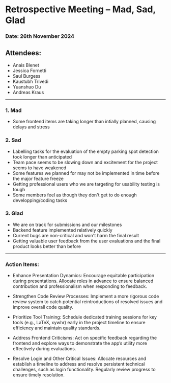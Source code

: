 # Retrospective Meeting – **Mad, Sad, Glad**

### Date: 26th November 2024

## Attendees:

- Anais Blenet
- Jessica Fornetti
- Saul Burgess
- Kaustubh Trivedi
- Yuanshuo Du
- Andreas Kraus

---

### **1. Mad**

- Some frontend items are taking longer than intially planned, causing delays and stress

### **2. Sad**

- Labelling tasks for the evaluation of the empty parking spot detection took longer than anticipated
- Team pace seems to be slowing down and excitement for the project seems to have weakened
- Some features we planned for may not be implemented in time before the major feature freeze
- Getting professional users who we are targeting for usability testing is tough
- Some members feel as though they don't get to do enough developping/coding tasks

### **3. Glad**

- We are on track for submissions and our milestones
- Backend feature implemented relatively quickly
- Current bugs are non-critical and won't harm the final result
- Getting valuable user feedback from the user evaluations and the final product looks better than before

---

### **Action Items:**

- Enhance Presentation Dynamics:
  Encourage equitable participation during presentations. Allocate roles in advance to ensure balanced contribution and professionalism when responding to feedback.

- Strengthen Code Review Processes:
  Implement a more rigorous code review system to catch potential reintroductions of resolved issues and improve overall code quality.

- Prioritize Tool Training:
  Schedule dedicated training sessions for key tools (e.g., LaTeX, xywhr) early in the project timeline to ensure efficiency and maintain quality standards.

- Address Frontend Criticisms:
  Act on specific feedback regarding the frontend and explore ways to demonstrate the app’s utility more effectively during evaluations.

- Resolve Login and Other Critical Issues:
  Allocate resources and establish a timeline to address and resolve persistent technical challenges, such as login functionality. Regularly review progress to ensure timely resolution.
